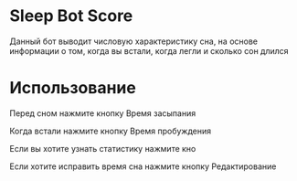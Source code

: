# Sleep Bot Score
Данный бот выводит числовую характеристику сна, на
основе информации о том, когда вы встали, когда легли и сколько сон длился

# Использование
Перед сном нажмите кнопку Время засыпания

Когда встали нажмите кнопку Время пробуждения

Если вы хотите узнать статистику нажмите кно

Если хотите исправить время сна нажмите кнопку Редактирование
